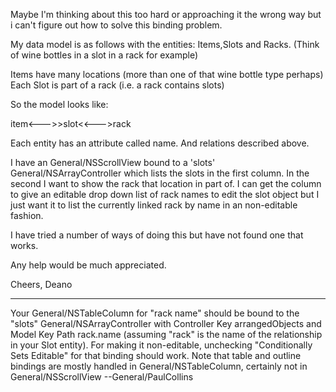 

Maybe I'm thinking about this too hard or approaching it the wrong way but i can't figure out how to solve this binding problem.

My data model is as follows with the entities: Items,Slots and Racks. (Think of wine bottles in a slot in a rack for example)

Items have many locations (more than one of that wine bottle type perhaps)
Each Slot is part of a rack (i.e. a rack contains slots)

So the model looks like:

item<--->>slot<<--->rack

Each entity has an attribute called name. And relations described above.

I have an General/NSScrollView bound to a 'slots' General/NSArrayController which lists the slots in the first column. In the second I want to show the rack that location in part of. I can get the column to give an editable drop down list of rack names to edit the slot object but I just want it to list the currently linked rack by name in an non-editable fashion. 

I have tried a number of ways of doing this but have not found one that works. 

Any help would be much appreciated. 

Cheers, Deano

----

Your General/NSTableColumn for "rack name" should be bound to the "slots" General/NSArrayController with Controller Key arrangedObjects and Model Key Path rack.name  (assuming "rack" is the name of the relationship in your Slot entity).  For making it non-editable, unchecking "Conditionally Sets Editable" for that binding should work. 
Note that table and outline bindings are mostly handled in General/NSTableColumn, certainly not in General/NSScrollView --General/PaulCollins